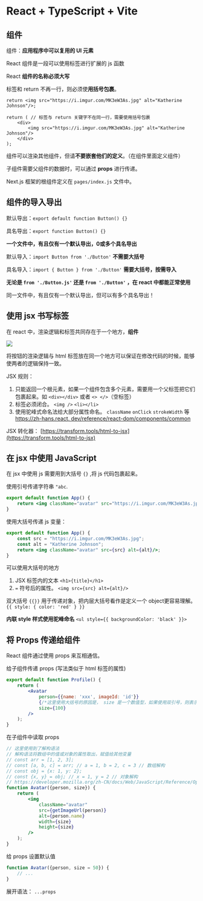 # React + TypeScript + Vite

## 组件

组件：**应用程序中可以复用的 UI 元素**

React 组件是一段可以使用标签进行扩展的 js 函数

React **组件的名称必须大写**

标签和 return 不再一行，则必须使**用括号包裹**。

```tsx
return <img src="https://i.imgur.com/MK3eW3As.jpg" alt="Katherine Johnson"/>;
```

```tsx
return ( // 标签与 return 关键字不在同一行，需要使用括号包裹
    <div>
        <img src="https://i.imgur.com/MK3eW3As.jpg" alt="Katherine Johnson"/>
    </div>
);
```

组件可以渲染其他组件，但请**不要嵌套他们的定义**。（在组件里面定义组件）

子组件需要父组件的数据时，可以通过 **props** 进行传递。

Next.js 框架的根组件定义在 `pages/index.js` 文件中。

## 组件的导入导出

默认导出：`export default function Button() {}`

具名导出：`export function Button() {}`

**一个文件中，有且仅有一个默认导出，0或多个具名导出**

默认导入：`import Button from './Button'`  **不需要大括号**

具名导入：`import { Button } from './Button'` **需要大括号，按需导入**

**无论是 `from './Button.js'` 还是 `from './Button'` ，在 react 中都能正常使用**

同一文件中，有且仅有一个默认导出，但可以有多个具名导出！

## 使用 jsx 书写标签

在 react 中，渲染逻辑和标签共同存在于一个地方，**组件**

![](https://minio.wangzhy.com/picgo/202508011707164.png)

将按钮的渲染逻辑与 html 标签放在同一个地方可以保证在修改代码的时候，能够使两者的逻辑保持一致。

JSX 规则：

1. 只能返回一个根元素，如果一个组件包含多个元素，需要用一个父标签把它们包裹起来。如 `<div></div>` 或者 `<> </>`（空标签）
2. 标签必须闭合。 `<img />` `<li></li>`
3. 使用驼峰式命名法给大部分属性命名。 `className` `onClick` `strokeWidth`
   等 [https://zh-hans.react. dev/reference/react-dom/components/common](https://zh-hans.react.dev/reference/react-dom/components/common)

JSX 转化器： [https://transform.tools/html-to-jsx](https://transform.tools/html-to-jsx)

## 在 jsx 中使用 JavaScript

在 jsx 中使用 js 需要用到大括号 `{}` ,将 js 代码包裹起来。

使用引号传递字符串 `"abc`.

```jsx
export default function App() {
    return <img className="avatar" src="https://i.imgur.com/MK3eW3As.jpg" alt="Katherine Johnson"/>
}
```

使用大括号传递 js 变量：

```jsx
export default function App() {
    const src = "https://i.imgur.com/MK3eW3As.jpg";
    const alt = "Katherine Johnson";
    return <img className="avatar" src={src} alt={alt}/>;
}
```

可以使用大括号的地方

1. JSX 标签内的文本 `<h1>{title}</h1>`
2. `=` 符号后的属性。 `<img src={src} alt={alt}/>`

双大括号 `{{}}` 用于传递对象，把内层大括号看作是定义一个 object更容易理解。 `{{ style: { color: 'red' } }}`

**内联 style 样式使用驼峰命名** `<ul style={{ backgroundColor: 'black' }}>`

## 将 Props 传递给组件

React 组件通过使用 props 来互相通信。

给子组件传递 props (写法类似于 html 标签的属性)

```jsx
export default function Profile() {
    return (
        <Avatar
            person={{name: 'xxx', imageId: 'id'}}
            {/*这里使用大括号的原因是， size 是一个数值型，如果使用双引号，则表示size 是一个字符串*/}
            size={100}
        />
    );
}
```

在子组件中读取 props

```jsx
// 这里使用到了解构语法
// 解构语法将数组中的值或对象的属性取出，赋值给其他变量
// const arr = [1, 2, 3];
// const [a, b, c] = arr; // a = 1, b = 2, c = 3 // 数组解构
// const obj = {x: 1, y: 2};
// const {x, y} = obj; // x = 1, y = 2 // 对象解构
// https://developer.mozilla.org/zh-CN/docs/Web/JavaScript/Reference/Operators/Destructuring#Unpacking_fields_from_objects_passed_as_a_function_parameter
function Avatar({person, size}) {
    return (
        <img
            className="avatar"
            src={getImageUrl(person)}
            alt={person.name}
            width={size}
            height={size}
        />
    );
}
```

给 props 设置默认值

```jsx
function Avatar({person, size = 50}) {
    // ...
}
```

展开语法： `...props`

